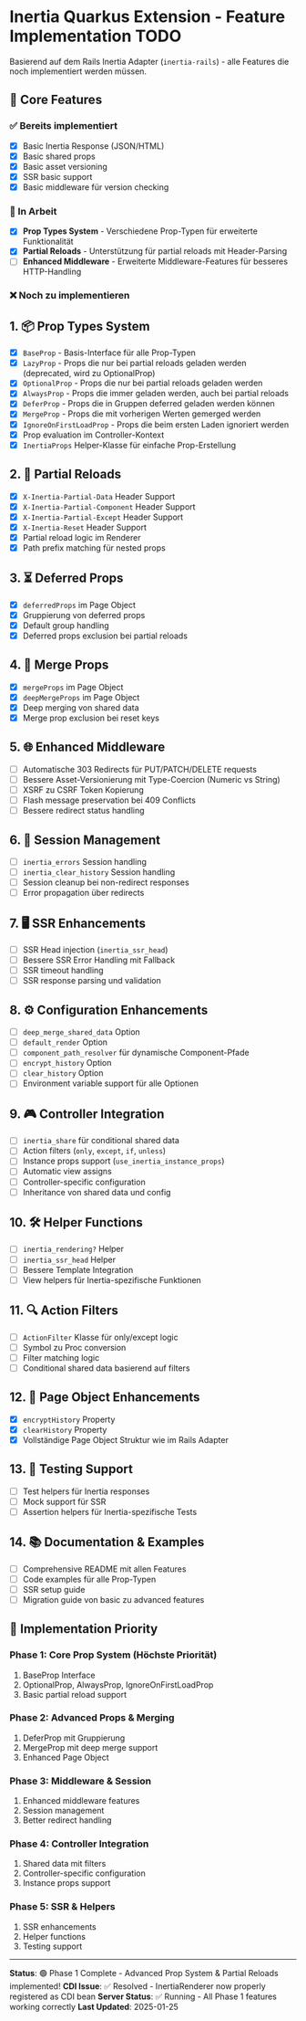 # Inertia Quarkus Extension - Feature Implementation TODO

Basierend auf dem Rails Inertia Adapter (`inertia-rails`) - alle Features die noch implementiert werden müssen.

## 🎯 Core Features

### ✅ Bereits implementiert

- [x] Basic Inertia Response (JSON/HTML)
- [x] Basic shared props
- [x] Basic asset versioning
- [x] SSR basic support
- [x] Basic middleware für version checking

### 🔄 In Arbeit

- [x] **Prop Types System** - Verschiedene Prop-Typen für erweiterte Funktionalität
- [x] **Partial Reloads** - Unterstützung für partial reloads mit Header-Parsing
- [ ] **Enhanced Middleware** - Erweiterte Middleware-Features für besseres HTTP-Handling

### ❌ Noch zu implementieren

## 1. 📦 Prop Types System

- [x] `BaseProp` - Basis-Interface für alle Prop-Typen
- [x] `LazyProp` - Props die nur bei partial reloads geladen werden (deprecated, wird zu OptionalProp)
- [x] `OptionalProp` - Props die nur bei partial reloads geladen werden
- [x] `AlwaysProp` - Props die immer geladen werden, auch bei partial reloads
- [x] `DeferProp` - Props die in Gruppen deferred geladen werden können
- [x] `MergeProp` - Props die mit vorherigen Werten gemerged werden
- [x] `IgnoreOnFirstLoadProp` - Props die beim ersten Laden ignoriert werden
- [x] Prop evaluation im Controller-Kontext
- [x] `InertiaProps` Helper-Klasse für einfache Prop-Erstellung

## 2. 🔄 Partial Reloads

- [x] `X-Inertia-Partial-Data` Header Support
- [x] `X-Inertia-Partial-Component` Header Support
- [x] `X-Inertia-Partial-Except` Header Support
- [x] `X-Inertia-Reset` Header Support
- [x] Partial reload logic im Renderer
- [x] Path prefix matching für nested props

## 3. ⏳ Deferred Props

- [x] `deferredProps` im Page Object
- [x] Gruppierung von deferred props
- [x] Default group handling
- [x] Deferred props exclusion bei partial reloads

## 4. 🔀 Merge Props

- [x] `mergeProps` im Page Object
- [x] `deepMergeProps` im Page Object
- [x] Deep merging von shared data
- [x] Merge prop exclusion bei reset keys

## 5. 🌐 Enhanced Middleware

- [ ] Automatische 303 Redirects für PUT/PATCH/DELETE requests
- [ ] Bessere Asset-Versionierung mit Type-Coercion (Numeric vs String)
- [ ] XSRF zu CSRF Token Kopierung
- [ ] Flash message preservation bei 409 Conflicts
- [ ] Bessere redirect status handling

## 6. 💾 Session Management

- [ ] `inertia_errors` Session handling
- [ ] `inertia_clear_history` Session handling
- [ ] Session cleanup bei non-redirect responses
- [ ] Error propagation über redirects

## 7. 🖥️ SSR Enhancements

- [ ] SSR Head injection (`inertia_ssr_head`)
- [ ] Bessere SSR Error Handling mit Fallback
- [ ] SSR timeout handling
- [ ] SSR response parsing und validation

## 8. ⚙️ Configuration Enhancements

- [ ] `deep_merge_shared_data` Option
- [ ] `default_render` Option
- [ ] `component_path_resolver` für dynamische Component-Pfade
- [ ] `encrypt_history` Option
- [ ] `clear_history` Option
- [ ] Environment variable support für alle Optionen

## 9. 🎮 Controller Integration

- [ ] `inertia_share` für conditional shared data
- [ ] Action filters (`only`, `except`, `if`, `unless`)
- [ ] Instance props support (`use_inertia_instance_props`)
- [ ] Automatic view assigns
- [ ] Controller-specific configuration
- [ ] Inheritance von shared data und config

## 10. 🛠️ Helper Functions

- [ ] `inertia_rendering?` Helper
- [ ] `inertia_ssr_head` Helper
- [ ] Bessere Template Integration
- [ ] View helpers für Inertia-spezifische Funktionen

## 11. 🔍 Action Filters

- [ ] `ActionFilter` Klasse für only/except logic
- [ ] Symbol zu Proc conversion
- [ ] Filter matching logic
- [ ] Conditional shared data basierend auf filters

## 12. 📄 Page Object Enhancements

- [x] `encryptHistory` Property
- [x] `clearHistory` Property
- [x] Vollständige Page Object Struktur wie im Rails Adapter

## 13. 🧪 Testing Support

- [ ] Test helpers für Inertia responses
- [ ] Mock support für SSR
- [ ] Assertion helpers für Inertia-spezifische Tests

## 14. 📚 Documentation & Examples

- [ ] Comprehensive README mit allen Features
- [ ] Code examples für alle Prop-Typen
- [ ] SSR setup guide
- [ ] Migration guide von basic zu advanced features

## 🚀 Implementation Priority

### Phase 1: Core Prop System (Höchste Priorität)

1. BaseProp Interface
2. OptionalProp, AlwaysProp, IgnoreOnFirstLoadProp
3. Basic partial reload support

### Phase 2: Advanced Props & Merging

1. DeferProp mit Gruppierung
2. MergeProp mit deep merge support
3. Enhanced Page Object

### Phase 3: Middleware & Session

1. Enhanced middleware features
2. Session management
3. Better redirect handling

### Phase 4: Controller Integration

1. Shared data mit filters
2. Controller-specific configuration
3. Instance props support

### Phase 5: SSR & Helpers

1. SSR enhancements
2. Helper functions
3. Testing support

---

**Status**: 🟢 Phase 1 Complete - Advanced Prop System & Partial Reloads implemented!
**CDI Issue**: ✅ Resolved - InertiaRenderer now properly registered as CDI bean
**Server Status**: ✅ Running - All Phase 1 features working correctly
**Last Updated**: 2025-01-25
